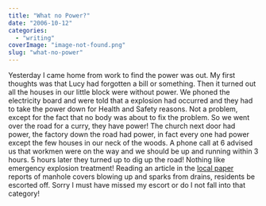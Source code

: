 ```yaml
---
title: "What no Power?"
date: "2006-10-12"
categories: 
  - "writing"
coverImage: "image-not-found.png"
slug: "what-no-power"
---
```


Yesterday I came home from work to find the power was out. My first thoughts was that Lucy had forgotten a bill or something. Then it turned out all the houses in our little block were without power. We phoned the electricity board and were told that a explosion had occurred and they had to take the power down for Health and Safety reasons. Not a problem, except for the fact that no body was about to fix the problem. So we went over the road for a curry, they have power! The church next door had power, the factory down the road had power, in fact every one had power except the few houses in our neck of the woods. A phone call at 6 advised us that workmen were on the way and we should be up and running within 3 hours. 5 hours later they turned up to dig up the road! Nothing like emergency explosion treatment! Reading an article in the [local paper](http://www.sudburytoday.co.uk/ViewArticle2.aspx?SectionID=850&ArticleID=1818214) reports of manhole covers blowing up and sparks from drains, residents be escorted off. Sorry I must have missed my escort or do I not fall into that category!
